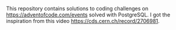 This repository contains solutions to coding challenges on https://adventofcode.com/events solved with PostgreSQL. I got the inspiration from this video https://cds.cern.ch/record/2706981.
